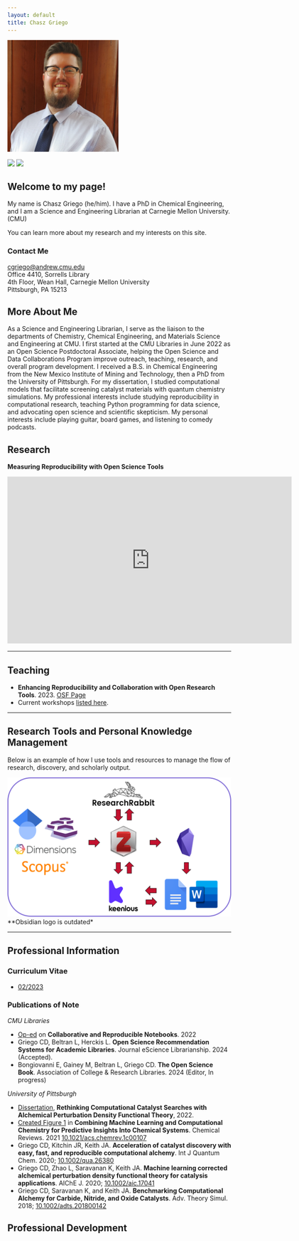 ```yaml
---
layout: default
title: Chasz Griego
---
```

<img src='content/img/Chasz-Griego-headshot.jpg' width='250' alt='Headshot of Chasz Griego'>

[<img src="https://img.shields.io/badge/orcid-A6CE39?style=for-the-badge&logo=orcid&logoColor=white">](http://orcid.org/0000-0002-2051-7491) [<img src="https://img.shields.io/badge/GitHub-100000?style=for-the-badge&logo=github&logoColor=white">](https://github.com/chaszg)

## Welcome to my page!

My name is Chasz Griego (he/him). I have a PhD in Chemical Engineering, and I am a
Science and Engineering Librarian at Carnegie Mellon University. (CMU)

You can learn more about my research and my interests on this site.

### Contact Me
[cgriego@andrew.cmu.edu](mailto:cgriego@andrew.cmu.edu)  
Office 4410, Sorrells Library  
4th Floor, Wean Hall, Carnegie Mellon University  
Pittsburgh, PA 15213  

## More About Me

As a Science and Engineering Librarian, I serve as the liaison to the departments of Chemistry, Chemical Engineering, and Materials Science and Engineering at CMU.
I first started at the CMU Libraries in June 2022 as an Open Science Postdoctoral Associate, helping the Open Science and Data Collaborations Program improve outreach, teaching, research, and overall program development.
I received a B.S. in Chemical Engineering from the New Mexico Institute of Mining and Technology, then a PhD from the University of Pittsburgh.
For my dissertation, I studied computational models that facilitate screening catalyst materials with quantum chemistry simulations.
My professional interests include studying reproducibility in computational research, teaching Python programming for data science, and advocating open science and scientific skepticism.
My personal interests include playing guitar, board games, and listening to comedy podcasts.

## Research
**Measuring Reproducibility with Open Science Tools**

<iframe src="https://docs.google.com/presentation/d/e/2PACX-1vQWLkj0hYzJ4y97yCrlJCmEZP3ZAV2xMH66umOBxjZiX3RuFFzbcQtSn6R4cY-5LA/embed?start=false&loop=false&delayms=3000" frameborder="0" width="640" height="375" allowfullscreen="true" mozallowfullscreen="true" webkitallowfullscreen="true"></iframe>

---

## Teaching
- **Enhancing Reproducibility and Collaboration with Open Research Tools**. 2023. [OSF Page](https://osf.io/m2jxb/)
- Current workshops [listed here](https://cmu.libcal.com/profile/103733).

---

## Research Tools and Personal Knowledge Management

Below is an example of how I use tools and resources to manage the flow of research, discovery, and scholarly output.

<img src='content/img/PKM-CDG.png' width='600' alt='A Flow Diagram of Knowledge Discovery Across Tools like Google Scholar, Zotero, Obsidian, Google Docs, and Research Rabbit.'>
**Obsidian logo is outdated*

---

## Professional Information

### Curriculum Vitae
- [02/2023](https://drive.google.com/file/d/1W7-v8J98reqdAD4GfcCBhBsuNCJBAdB1/view?usp=drive_link)

### Publications of Note
*CMU Libraries*
- [Op-ed](https://library.cmu.edu/about/news/2022-09/collaborative-reproducible-notebooks) on **Collaborative and Reproducible Notebooks**. 2022
- Griego CD, Beltran L, Herckis L. **Open Science Recommendation Systems for Academic Libraries**. Journal eScience Librarianship. 2024 (Accepted).
- Bongiovanni E, Gainey M, Beltran L, Griego CD. **The Open Science Book**. Association of College & Research Libraries. 2024 (Editor, In progress)

*University of Pittsburgh*
- [Dissertation](http://d-scholarship.pitt.edu/id/eprint/42521), **Rethinking Computational Catalyst Searches with Alchemical Perturbation Density Functional Theory**, 2022.
- [Created Figure 1](https://pubs.acs.org/cms/10.1021/acs.chemrev.1c00107/asset/images/large/cr1c00107_0001.jpeg) in **Combining Machine Learning and Computational Chemistry for Predictive Insights Into Chemical Systems**. Chemical Reviews. 2021 [10.1021/acs.chemrev.1c00107](https://doi.org/10.1021/acs.chemrev.1c00107)
- Griego CD, Kitchin JR, Keith JA. **Acceleration of catalyst discovery with easy, fast, and reproducible computational alchemy**. Int J Quantum Chem. 2020; [10.1002/qua.26380](https://doi.org/10.1002/qua.26380)
- Griego CD, Zhao L, Saravanan K, Keith JA. **Machine learning corrected alchemical perturbation density functional theory for catalysis applications**. AIChE J. 2020; [10.1002/aic.17041](https://doi.org/10.1002/aic.17041)
- Griego CD, Saravanan K, and Keith JA. **Benchmarking Computational Alchemy for Carbide, Nitride, and Oxide Catalysts**. Adv. Theory Simul. 2018; [10.1002/adts.201800142](https://doi.org/10.1002/adts.201800142)

## Professional Development
<div data-iframe-width="150" data-iframe-height="270" data-share-badge-id="55ad900a-8bbd-4c43-a10a-09b90fab8f3f" data-share-badge-host="https://www.credly.com"></div><script type="text/javascript" async src="//cdn.credly.com/assets/utilities/embed.js"></script>
